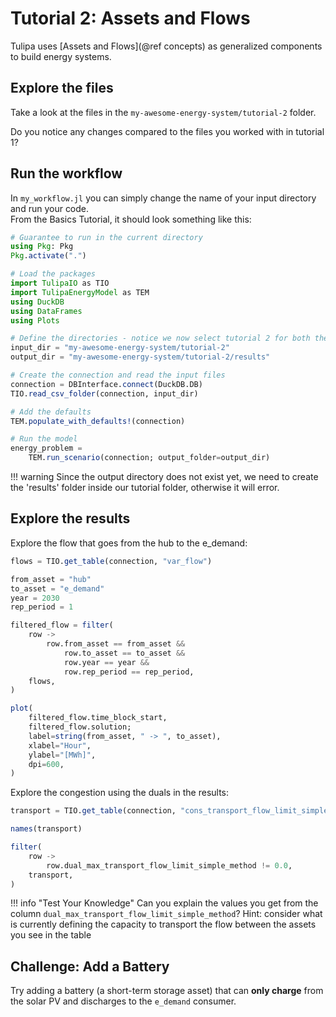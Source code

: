 # Tutorial 2: Assets and Flows

Tulipa uses [Assets and Flows](@ref concepts) as generalized components to build energy systems.

## Explore the files

Take a look at the files in the `my-awesome-energy-system/tutorial-2` folder.

Do you notice any changes compared to the files you worked with in tutorial 1?

## Run the workflow

In `my_workflow.jl` you can simply change the name of your input directory and run your code.\
From the Basics Tutorial, it should look something like this:

```julia
# Guarantee to run in the current directory
using Pkg: Pkg
Pkg.activate(".")

# Load the packages
import TulipaIO as TIO
import TulipaEnergyModel as TEM
using DuckDB
using DataFrames
using Plots

# Define the directories - notice we now select tutorial 2 for both the input and output directory
input_dir = "my-awesome-energy-system/tutorial-2"
output_dir = "my-awesome-energy-system/tutorial-2/results"

# Create the connection and read the input files
connection = DBInterface.connect(DuckDB.DB)
TIO.read_csv_folder(connection, input_dir)

# Add the defaults
TEM.populate_with_defaults!(connection)

# Run the model
energy_problem =
    TEM.run_scenario(connection; output_folder=output_dir)
```

!!! warning
    Since the output directory does not exist yet, we need to create the 'results' folder inside our tutorial folder, otherwise it will error.

## Explore the results

Explore the flow that goes from the hub to the e_demand:

```julia
flows = TIO.get_table(connection, "var_flow")

from_asset = "hub"
to_asset = "e_demand"
year = 2030
rep_period = 1

filtered_flow = filter(
    row ->
        row.from_asset == from_asset &&
            row.to_asset == to_asset &&
            row.year == year &&
            row.rep_period == rep_period,
    flows,
)

plot(
    filtered_flow.time_block_start,
    filtered_flow.solution;
    label=string(from_asset, " -> ", to_asset),
    xlabel="Hour",
    ylabel="[MWh]",
    dpi=600,
)
```

Explore the congestion using the duals in the results:

```julia
transport = TIO.get_table(connection, "cons_transport_flow_limit_simple_method")

names(transport)

filter(
    row ->
        row.dual_max_transport_flow_limit_simple_method != 0.0,
    transport,
)
```

!!! info "Test Your Knowledge"
    Can you explain the values you get from the column `dual_max_transport_flow_limit_simple_method`?
    Hint: consider what is currently defining the capacity to transport the flow between the assets you see in the table

## Challenge: Add a Battery

Try adding a battery (a short-term storage asset) that can **only charge** from the solar PV and discharges to the `e_demand` consumer.
